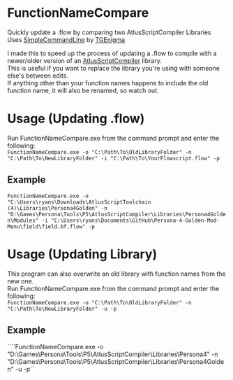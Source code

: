 # FunctionNameCompare
Quickly update a .flow by comparing two AtlusScriptCompiler Libraries  
Uses [SimpleCommandLine](https://github.com/TGEnigma/SimpleCommandLine) by [TGEnigma](https://github.com/TGEnigma)

I made this to speed up the process of updating a .flow to compile with a newer/older version of an [AtlusScriptCompiler](https://github.com/TGEnigma/AtlusScriptCompiler) library.  
This is useful if you want to replace the library you're using with someone else's between edits.  
If anything other than your function names happens to include the old function name, it will also be renamed, so watch out.
# Usage (Updating .flow)
Run FunctionNameCompare.exe from the command prompt and enter the following:  
``FunctionNameCompare.exe -o "C:\Path\To\OldLibraryFolder" -n "C:\Path\To\NewLibraryFolder" -i "C:\Path\To\YourFlowscript.flow" -p``
## Example 
``FunctionNameCompare.exe -o "C:\Users\ryans\Downloads\AtlusScriptToolchain (4)\Libraries\Persona4Golden" -n "D:\Games\Persona\Tools\P5\AtlusScriptCompiler\Libraries\Persona4Golden\Modules" -i "C:\Users\ryans\Documents\GitHub\Persona-4-Golden-Mod-Menu\field\field.bf.flow" -p``
# Usage (Updating Library)
This program can also overwrite an old library with function names from the new one.  
Run FunctionNameCompare.exe from the command prompt and enter the following:  
``FunctionNameCompare.exe -o "C:\Path\To\OldLibraryFolder" -n "C:\Path\To\NewLibraryFolder" -u -p``
## Example 
````FunctionNameCompare.exe -o "D:\Games\Persona\Tools\P5\AtlusScriptCompiler\Libraries\Persona4" -n "D:\Games\Persona\Tools\P5\AtlusScriptCompiler\Libraries\Persona4Golden" -u -p``
